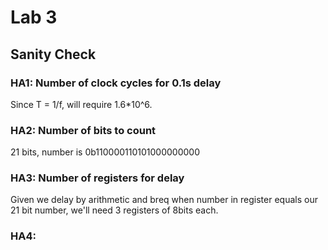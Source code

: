 # Lab 3

## Sanity Check

### HA1: Number of clock cycles for 0.1s delay

Since T = 1/f, will require 1.6*10^6.

### HA2: Number of bits to count

21 bits, number is 0b110000110101000000000

### HA3: Number of registers for delay

Given we delay by arithmetic and breq when number in register
equals our 21 bit number, we'll need 3 registers of 8bits each.

### HA4:  
